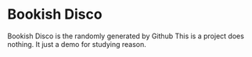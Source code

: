 # Bookish Disco

Bookish Disco is the randomly generated by Github
This is a project does nothing. It just a demo for studying reason.
